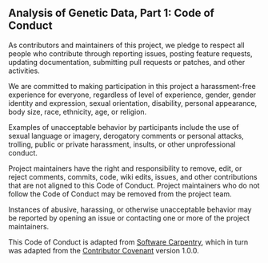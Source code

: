 ## Analysis of Genetic Data, Part 1: Code of Conduct

As contributors and maintainers of this project, we pledge to respect
all people who contribute through reporting issues, posting feature
requests, updating documentation, submitting pull requests or patches,
and other activities.

We are committed to making participation in this project a
harassment-free experience for everyone, regardless of level of
experience, gender, gender identity and expression, sexual
orientation, disability, personal appearance, body size, race,
ethnicity, age, or religion.

Examples of unacceptable behavior by participants include the use of
sexual language or imagery, derogatory comments or personal attacks,
trolling, public or private harassment, insults, or other
unprofessional conduct.

Project maintainers have the right and responsibility to remove, edit,
or reject comments, commits, code, wiki edits, issues, and other
contributions that are not aligned to this Code of Conduct. Project
maintainers who do not follow the Code of Conduct may be removed from
the project team.

Instances of abusive, harassing, or otherwise unacceptable behavior
may be reported by opening an issue or contacting one or more of the
project maintainers.

This Code of Conduct is adapted from
[Software Carpentry](http://swcarpentry.github.io/r-novice-inflammation/conduct/),
which in turn was adapted from the
[Contributor Covenant](http://contributor-covenant.org/)
version 1.0.0.
